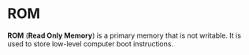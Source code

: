 # ROM

**ROM** (**Read Only Memory**) is a primary memory that is not writable. It is
used to store low-level computer boot instructions.
